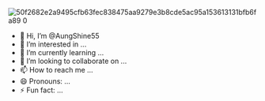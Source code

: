![50f2682e2a9495cfb63fec838475aa9279e3b8cde5ac95a153613131bfb6fa89 0](https://github.com/AungShine55/AungShine55/assets/161737931/5976883e-5756-4fb9-bd82-dbe43a0fa1ef)
- 👋 Hi, I’m @AungShine55
- 👀 I’m interested in ...
- 🌱 I’m currently learning ...
- 💞️ I’m looking to collaborate on ...
- 📫 How to reach me ...
- 😄 Pronouns: ...
- ⚡ Fun fact: ...

<!---
AungShine55/AungShine55 is a ✨ special ✨ repository because its `README.md` (this file) appears on your GitHub profile.
You can click the Preview link to take a look at your changes.
--->
